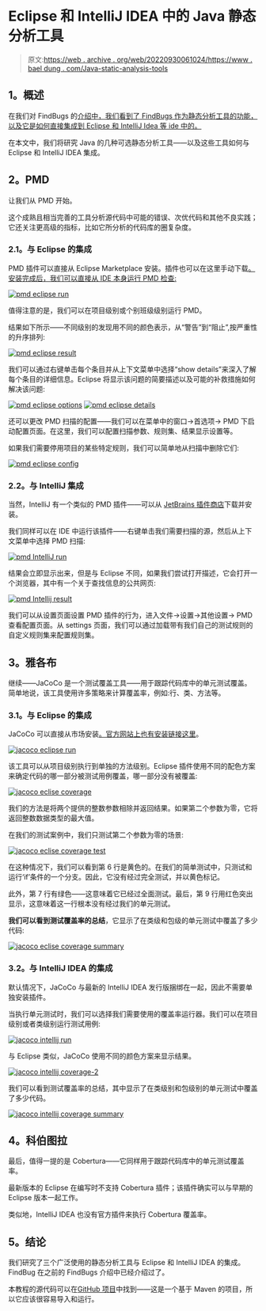 # Eclipse 和 IntelliJ IDEA 中的 Java 静态分析工具

> 原文:[https://web . archive . org/web/20220930061024/https://www . bael dung . com/Java-static-analysis-tools](https://web.archive.org/web/20220930061024/https://www.baeldung.com/java-static-analysis-tools)

## **1。概述**

在我们对 FindBugs 的[介绍中，我们看到了 FindBugs 作为静态分析工具的功能，以及它是如何直接集成到 Eclipse 和 IntelliJ Idea 等 ide 中的。](/web/20221128105659/https://www.baeldung.com/intro-to-findbugs)

在本文中，我们将研究 Java 的几种可选静态分析工具——以及这些工具如何与 Eclipse 和 IntelliJ IDEA 集成。

## **2。PMD**

让我们从 PMD 开始。

这个成熟且相当完善的工具分析源代码中可能的错误、次优代码和其他不良实践；它还关注更高级的指标，比如它所分析的代码库的圈复杂度。

### **2.1。与 Eclipse 的集成**

PMD 插件可以直接从 Eclipse Marketplace 安装。插件也可以在这里手动下载[。安装完成后，我们可以直接从 IDE 本身运行 PMD 检查:](https://web.archive.org/web/20221128105659/https://pmd.github.io/pmd-5.8.1/usage/integrations.html#Eclipse)

[![pmd eclipse run](../Images/6305b3d002e9b01ce0c01eaf94b6d226.png)](/web/20221128105659/https://www.baeldung.com/wp-content/uploads/2017/07/pmd_eclipse_run.png)

值得注意的是，我们可以在项目级别或个别班级级别运行 PMD。

结果如下所示——不同级别的发现用不同的颜色表示，从“警告”到“阻止”,按严重性的升序排列:

[![pmd eclipse result](../Images/537a4ae30bdab501c6be0e4ff5df7d44.png)](/web/20221128105659/https://www.baeldung.com/wp-content/uploads/2017/07/pmd_eclipse_result.png)

我们可以通过右键单击每个条目并从上下文菜单中选择“show details”来深入了解每个条目的详细信息。Eclipse 将显示该问题的简要描述以及可能的补救措施如何解决该问题:

[![pmd eclipse options](../Images/34b0258884b952e251acdc2323f3ee5e.png)](/web/20221128105659/https://www.baeldung.com/wp-content/uploads/2017/07/pmd_eclipse_options.png) [![pmd eclipse details](../Images/470dccf3089d6340af8b78d7943b2fb2.png)](/web/20221128105659/https://www.baeldung.com/wp-content/uploads/2017/07/pmd_eclipse_details.png)

还可以更改 PMD 扫描的配置——我们可以在菜单中的窗口->首选项-> PMD 下启动配置页面。在这里，我们可以配置扫描参数、规则集、结果显示设置等。

如果我们需要停用项目的某些特定规则，我们可以简单地从扫描中删除它们:

[![pmd eclipse config](../Images/e2bcbb06a267ff7a90c43ca2100385d8.png)](/web/20221128105659/https://www.baeldung.com/wp-content/uploads/2017/07/pmd_eclipse_config.png)

### **2.2。与 IntelliJ 集成**

当然，IntelliJ 有一个类似的 PMD 插件——可以从 [JetBrains 插件商店](https://web.archive.org/web/20221128105659/https://plugins.jetbrains.com/plugin/1137-pmdplugin)下载并安装。

我们同样可以在 IDE 中运行该插件——右键单击我们需要扫描的源，然后从上下文菜单中选择 PMD 扫描:

[![pmd IntelliJ run](../Images/e5572d6a67e44838940d6de493e60a6b.png)](/web/20221128105659/https://www.baeldung.com/wp-content/uploads/2017/07/pmd_IntelliJ_run.png)

结果会立即显示出来，但是与 Eclipse 不同，如果我们尝试打开描述，它会打开一个浏览器，其中有一个关于查找信息的公共网页:

[![pmd Intellij result](../Images/4436349905e5bb59228a3b6481486329.png)](/web/20221128105659/https://www.baeldung.com/wp-content/uploads/2017/07/pmd_Intellij_result.png)

我们可以从设置页面设置 PMD 插件的行为，进入文件->设置->其他设置-> PMD 查看配置页面。从 settings 页面，我们可以通过加载带有我们自己的测试规则的自定义规则集来配置规则集。

## **3。雅各布**

继续——JaCoCo 是一个测试覆盖工具——用于跟踪代码库中的单元测试覆盖。简单地说，该工具使用许多策略来计算覆盖率，例如:行、类、方法等。

### **3.1。与 Eclipse 的集成**

JaCoCo 可以直接从市场安装[。官方网站上也有安装链接](https://web.archive.org/web/20221128105659/https://marketplace.eclipse.org/content/eclemma-java-code-coverage)[这里](https://web.archive.org/web/20221128105659/http://www.eclemma.org/installation.html)。

[![jacoco eclipse run](../Images/81d92b6cf3bab3bd920d8854442efa44.png)](/web/20221128105659/https://www.baeldung.com/wp-content/uploads/2017/07/jacoco_eclipse_run.png)

该工具可以从项目级别执行到单独的方法级别。Eclipse 插件使用不同的配色方案来确定代码的哪一部分被测试用例覆盖，哪一部分没有被覆盖:

[![jacoco eclise coverage](../Images/d91ebae1b4ccf22aa7c367ad8c00923e.png)](/web/20221128105659/https://www.baeldung.com/wp-content/uploads/2017/07/jacoco_eclise_coverage.png)

我们的方法是将两个提供的整数参数相除并返回结果。如果第二个参数为零，它将返回整数数据类型的最大值。

在我们的测试案例中，我们只测试第二个参数为零的场景:

[![jacoco eclise coverage test](../Images/2d9710ba5625882c95ae4e6700940060.png)](/web/20221128105659/https://www.baeldung.com/wp-content/uploads/2017/07/jacoco_eclise_coverage_test.png)

在这种情况下，我们可以看到第 6 行是黄色的。在我们的简单测试中，只测试和运行‘if’条件的一个分支。因此，它没有经过完全测试，并以黄色标记。

此外，第 7 行有绿色——这意味着它已经过全面测试。最后，第 9 行用红色突出显示，这意味着这一行根本没有经过我们的单元测试。

**我们可以看到测试覆盖率的总结**，它显示了在类级和包级的单元测试中覆盖了多少代码:

[![jacoco eclise coverage summary](../Images/6c5fb55daee1a9930295239880f18e45.png)](/web/20221128105659/https://www.baeldung.com/wp-content/uploads/2017/07/jacoco_eclise_coverage_summary.png)

### **3.2。与 IntelliJ IDEA 的集成**

默认情况下，JaCoCo 与最新的 IntelliJ IDEA 发行版捆绑在一起，因此不需要单独安装插件。

当执行单元测试时，我们可以选择我们需要使用的覆盖率运行器。我们可以在项目级别或者类级别运行测试用例:

[![jacoco intellij run](../Images/3085cc3d5bb99d8f609cf12c67e64583.png)](/web/20221128105659/https://www.baeldung.com/wp-content/uploads/2017/07/jacoco_intellij_run.png)

与 Eclipse 类似，JaCoCo 使用不同的颜色方案来显示结果。

[![jacoco intellij coverage-2](../Images/87addedd6d162f614f7f15fa99b72b1d.png)](/web/20221128105659/https://www.baeldung.com/wp-content/uploads/2017/07/jacoco_intellij_coverage-2.png)

我们可以看到测试覆盖率的总结，其中显示了在类级别和包级别的单元测试中覆盖了多少代码。

[![jacoco intellij coverage summary](../Images/aa079f2b9df6f9d615bf05d67541edfb.png)](/web/20221128105659/https://www.baeldung.com/wp-content/uploads/2017/07/jacoco_intellij_coverage_summary.png)

## **4。科伯图拉**

最后，值得一提的是 Cobertura——它同样用于跟踪代码库中的单元测试覆盖率。

最新版本的 Eclipse 在编写时不支持 Cobertura 插件；该插件确实可以与早期的 Eclipse 版本一起工作。

类似地，IntelliJ IDEA 也没有官方插件来执行 Cobertura 覆盖率。

## **5。结论**

我们研究了三个广泛使用的静态分析工具与 Eclipse 和 IntelliJ IDEA 的集成。FindBug 在之前的 FindBugs 介绍中已经介绍过了。

本教程的源代码可以在[GitHub 项目](https://web.archive.org/web/20221128105659/https://github.com/eugenp/tutorials/tree/master/static-analysis "The Full Registration Example Project on Github ")中找到——这是一个基于 Maven 的项目，所以它应该很容易导入和运行。